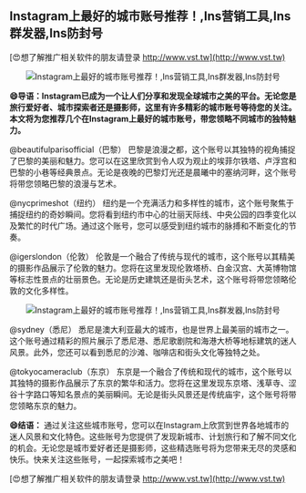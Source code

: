## **Instagram上最好的城市账号推荐！,Ins营销工具,Ins群发器,Ins防封号**

[😍想了解推广相关软件的朋友请登录 http://www.vst.tw](http://www.vst.tw)

 <center><img src="https://vst.tw/MP4/tuiguang/png/8.png" alt="Instagram上最好的城市账号推荐！,Ins营销工具,Ins群发器,Ins防封号"></center>

**😄导语：Instagram已成为一个让人们分享和发现全球城市之美的平台。无论您是旅行爱好者、城市探索者还是摄影师，这里有许多精彩的城市账号等待您的关注。本文将为您推荐几个在Instagram上最好的城市账号，带您领略不同城市的独特魅力。**

@beautifulparisofficial（巴黎）
巴黎是浪漫之都，这个账号以其独特的视角捕捉了巴黎的美丽和魅力。您可以在这里欣赏到令人叹为观止的埃菲尔铁塔、卢浮宫和巴黎的小巷等经典景点。无论是夜晚的巴黎灯光还是晨曦中的塞纳河畔，这个账号将带您领略巴黎的浪漫与艺术。

@nycprimeshot（纽约）
纽约是一个充满活力和多样性的城市，这个账号聚焦于捕捉纽约的奇妙瞬间。您将看到纽约市中心的壮丽天际线、中央公园的四季变化以及繁忙的时代广场。通过这个账号，您可以感受到纽约城市的脉搏和不断变化的节奏。

@igerslondon（伦敦）
伦敦是一个融合了传统与现代的城市，这个账号以其精美的摄影作品展示了伦敦的魅力。您将在这里发现伦敦塔桥、白金汉宫、大英博物馆等标志性景点的壮丽景色。无论是历史建筑还是街头艺术，这个账号将带您领略伦敦的文化多样性。

 <center><img src="https://vst.tw/MP4/tuiguang/png/3.png" alt="Instagram上最好的城市账号推荐！,Ins营销工具,Ins群发器,Ins防封号"></center>

@sydney（悉尼）
悉尼是澳大利亚最大的城市，也是世界上最美丽的城市之一。这个账号通过精彩的照片展示了悉尼港、悉尼歌剧院和海港大桥等地标建筑的迷人风景。此外，您还可以看到悉尼的沙滩、咖啡店和街头文化等独特之处。

@tokyocameraclub（东京）
东京是一个融合了传统和现代的城市，这个账号以其独特的摄影作品展示了东京的繁华和活力。您将在这里发现东京塔、浅草寺、涩谷十字路口等知名景点的美丽瞬间。无论是街头风景还是传统庙宇，这个账号将带您领略东京的魅力。

**😄结语：**
通过关注这些城市账号，您可以在Instagram上欣赏到世界各地城市的迷人风景和文化特色。这些账号为您提供了发现新城市、计划旅行和了解不同文化的机会。无论您是城市爱好者还是摄影师，这些精选账号将为您带来无尽的灵感和快乐。快来关注这些账号，一起探索城市之美吧！

[😍想了解推广相关软件的朋友请登录 http://www.vst.tw](http://www.vst.tw)



